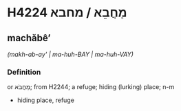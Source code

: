 # H4224 מַחֲבֵא / מחבא

## machăbêʼ

_(makh-ab-ay' | ma-huh-BAY | ma-huh-VAY)_

### Definition

or מַחֲבֹא; from H2244; a refuge; hiding (lurking) place; n-m

- hiding place, refuge

